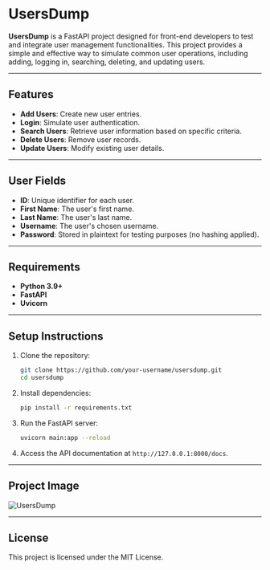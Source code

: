 
# UsersDump

**UsersDump** is a FastAPI project designed for front-end developers to test and integrate user management functionalities. This project provides a simple and effective way to simulate common user operations, including adding, logging in, searching, deleting, and updating users.

---

## Features
- **Add Users**: Create new user entries.
- **Login**: Simulate user authentication.
- **Search Users**: Retrieve user information based on specific criteria.
- **Delete Users**: Remove user records.
- **Update Users**: Modify existing user details.

---

## User Fields
- **ID**: Unique identifier for each user.
- **First Name**: The user's first name.
- **Last Name**: The user's last name.
- **Username**: The user's chosen username.
- **Password**: Stored in plaintext for testing purposes (no hashing applied).

---

## Requirements
- **Python 3.9+**
- **FastAPI**
- **Uvicorn**

---

## Setup Instructions
1. Clone the repository:
   ```bash
   git clone https://github.com/your-username/usersdump.git
   cd usersdump
   ```
2. Install dependencies:
   ```bash
   pip install -r requirements.txt
   ```
3. Run the FastAPI server:
   ```bash
   uvicorn main:app --reload
   ```
4. Access the API documentation at `http://127.0.0.1:8000/docs`.

---

## Project Image
![UsersDump](./usersdump_demo.png)

---

## License
This project is licensed under the MIT License.
